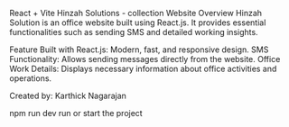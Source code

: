 React + Vite
Hinzah Solutions - collection Website
Overview
Hinzah Solution is an office website built using React.js. It provides essential functionalities such as sending SMS and detailed working insights.

Feature
Built with React.js: Modern, fast, and responsive design.
SMS Functionality: Allows sending messages directly from the website.
Office Work Details: Displays necessary information about office activities and operations.




Created by: Karthick Nagarajan

npm run dev
run or start the project
